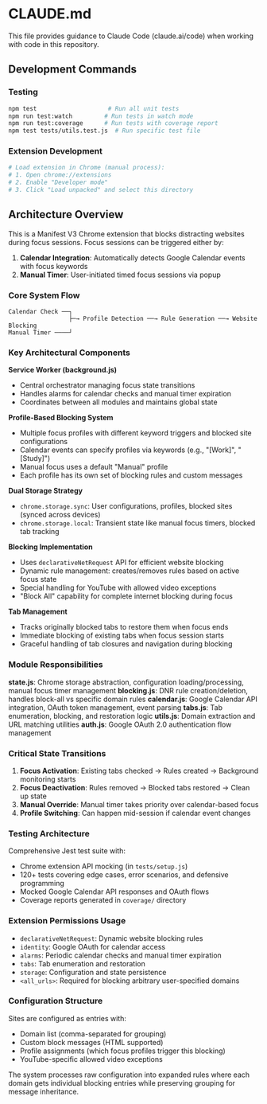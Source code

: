 # CLAUDE.md

This file provides guidance to Claude Code (claude.ai/code) when working with code in this repository.

## Development Commands

### Testing
```bash
npm test                    # Run all unit tests
npm run test:watch         # Run tests in watch mode
npm run test:coverage      # Run tests with coverage report
npm test tests/utils.test.js  # Run specific test file
```

### Extension Development
```bash
# Load extension in Chrome (manual process):
# 1. Open chrome://extensions
# 2. Enable "Developer mode"
# 3. Click "Load unpacked" and select this directory
```

## Architecture Overview

This is a Manifest V3 Chrome extension that blocks distracting websites during focus sessions. Focus sessions can be triggered either by:

1. **Calendar Integration**: Automatically detects Google Calendar events with focus keywords
2. **Manual Timer**: User-initiated timed focus sessions via popup

### Core System Flow

```
Calendar Check ──┐
                 ├─→ Profile Detection ──→ Rule Generation ──→ Website Blocking
Manual Timer ────┘
```

### Key Architectural Components

**Service Worker (background.js)**
- Central orchestrator managing focus state transitions
- Handles alarms for calendar checks and manual timer expiration
- Coordinates between all modules and maintains global state

**Profile-Based Blocking System**
- Multiple focus profiles with different keyword triggers and blocked site configurations
- Calendar events can specify profiles via keywords (e.g., "[Work]", "[Study]")
- Manual focus uses a default "Manual" profile
- Each profile has its own set of blocking rules and custom messages

**Dual Storage Strategy**
- `chrome.storage.sync`: User configurations, profiles, blocked sites (synced across devices)
- `chrome.storage.local`: Transient state like manual focus timers, blocked tab tracking

**Blocking Implementation**
- Uses `declarativeNetRequest` API for efficient website blocking
- Dynamic rule management: creates/removes rules based on active focus state
- Special handling for YouTube with allowed video exceptions
- "Block All" capability for complete internet blocking during focus

**Tab Management**
- Tracks originally blocked tabs to restore them when focus ends
- Immediate blocking of existing tabs when focus session starts
- Graceful handling of tab closures and navigation during blocking

### Module Responsibilities

**state.js**: Chrome storage abstraction, configuration loading/processing, manual focus timer management
**blocking.js**: DNR rule creation/deletion, handles block-all vs specific domain rules
**calendar.js**: Google Calendar API integration, OAuth token management, event parsing
**tabs.js**: Tab enumeration, blocking, and restoration logic
**utils.js**: Domain extraction and URL matching utilities
**auth.js**: Google OAuth 2.0 authentication flow management

### Critical State Transitions

1. **Focus Activation**: Existing tabs checked → Rules created → Background monitoring starts
2. **Focus Deactivation**: Rules removed → Blocked tabs restored → Clean up state
3. **Manual Override**: Manual timer takes priority over calendar-based focus
4. **Profile Switching**: Can happen mid-session if calendar event changes

### Testing Architecture

Comprehensive Jest test suite with:
- Chrome extension API mocking (in `tests/setup.js`)
- 120+ tests covering edge cases, error scenarios, and defensive programming
- Mocked Google Calendar API responses and OAuth flows
- Coverage reports generated in `coverage/` directory

### Extension Permissions Usage

- `declarativeNetRequest`: Dynamic website blocking rules
- `identity`: Google OAuth for calendar access
- `alarms`: Periodic calendar checks and manual timer expiration
- `tabs`: Tab enumeration and restoration
- `storage`: Configuration and state persistence
- `<all_urls>`: Required for blocking arbitrary user-specified domains

### Configuration Structure

Sites are configured as entries with:
- Domain list (comma-separated for grouping)
- Custom block messages (HTML supported)
- Profile assignments (which focus profiles trigger this blocking)
- YouTube-specific allowed video exceptions

The system processes raw configuration into expanded rules where each domain gets individual blocking entries while preserving grouping for message inheritance.